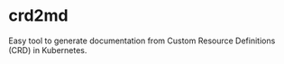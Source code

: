 # crd2md

Easy tool to generate documentation from Custom Resource Definitions (CRD) in Kubernetes.
